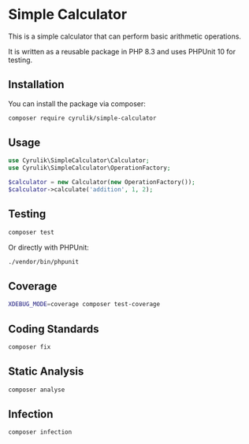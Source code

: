 # Simple Calculator

This is a simple calculator that can perform basic arithmetic operations.

It is written as a reusable package in PHP 8.3 and uses PHPUnit 10 for testing.

## Installation

You can install the package via composer:

```bash
composer require cyrulik/simple-calculator
```

## Usage

```php
use Cyrulik\SimpleCalculator\Calculator;
use Cyrulik\SimpleCalculator\OperationFactory;

$calculator = new Calculator(new OperationFactory());
$calculator->calculate('addition', 1, 2);
```

## Testing

```bash
composer test
```

Or directly with PHPUnit:

```bash
./vendor/bin/phpunit
```

## Coverage

```bash
XDEBUG_MODE=coverage composer test-coverage
```

## Coding Standards

```bash
composer fix
```

## Static Analysis

```bash
composer analyse
```

## Infection

```bash
composer infection
```
